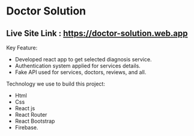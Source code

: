 # Doctor Solution


## Live Site Link : https://doctor-solution.web.app


Key Feature:

- Developed react app to get selected diagnosis service.
- Authentication system applied for services details.
- Fake API used for services, doctors, reviews, and all.


Technology we use to build this project:


- Html
- Css
- React js
- React Router
- React Bootstrap
- Firebase.

